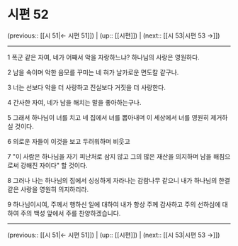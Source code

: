 # 시편 52

(previous:: [[시 51|← 시편 51]]) | (up:: [[시편]]) | (next:: [[시 53|시편 53 →]])

***




1 
폭군 같은 자여, 네가 어째서 악을 자랑하느냐? 하나님의 사랑은 영원하다. 



2 
남을 속이며 악한 음모를 꾸미는 네 혀가 날카로운 면도칼 같구나. 



3 
너는 선보다 악을 더 사랑하고 진실보다 거짓을 더 사랑한다. 



4 
간사한 자여, 네가 남을 해치는 말을 좋아하는구나. 



5 
그래서 하나님이 너를 치고 네 집에서 너를 뽑아내며 이 세상에서 너를 영원히 제거하실 것이다. 



6 
의로운 자들이 이것을 보고 두려워하며 비웃고 



7 
"이 사람은 하나님을 자기 피난처로 삼지 않고 그의 많은 재산을 의지하며 남을 해침으로써 강해진 자이다" 할 것이다. 



8 
그러나 나는 하나님의 집에서 싱싱하게 자라나는 감람나무 같으니 내가 하나님의 한결같은 사랑을 영원히 의지하리라. 



9 
하나님이시여, 주께서 행하신 일에 대하여 내가 항상 주께 감사하고 주의 선하심에 대하여 주의 백성 앞에서 주를 찬양하겠습니다.

***

(previous:: [[시 51|← 시편 51]]) | (up:: [[시편]]) | (next:: [[시 53|시편 53 →]])
